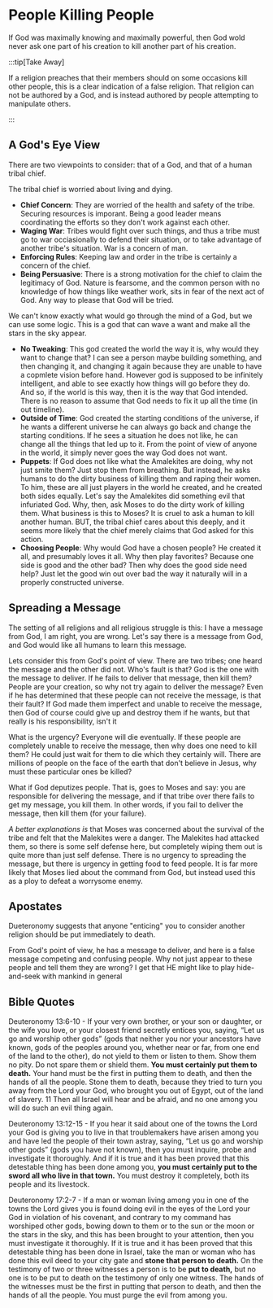 # People Killing People

If God was maximally knowing and maximally powerful, then God wold never ask one part of his creation to kill another part of his creation.

:::tip[Take Away]

If a religion preaches that their members should on some occasions kill other people, this is a clear indication of a false religion.  That religion can not be authored by a God, and is instead authored by people attempting to manipulate others.

:::

## A God's Eye View

There are two viewpoints to consider: that of a God, and that of a human tribal chief.  

The tribal chief is worried about living and dying.  
* __Chief Concern__: They are worried of the health and safety of the tribe.  Securing resources is imporant.  Being a good leader means coordinating the efforts so they don't work against each other.
* __Waging War__: Tribes would fight over such things, and thus a tribe must go to war occiasionally to defend their situation, or to take advantage of another tribe's situation.  War is a concern of man.  
* __Enforcing Rules__: Keeping law and order in the tribe is certainly a concern of the chief.  
* __Being Persuasive__: There is a strong motivation for the chief to claim the legitimacy of God.  Nature is fearsome, and the common person with no knowledge of how things like weather work, sits in fear of the next act of God.  Any way to please that God will be tried.

We can't know exactly what would go through the mind of a God, but we can use some logic.  This is a god that can wave a want and make all the stars in the sky appear.  
* __No Tweaking__: This god created the world the way it is, why would they want to change that?  I can see a person maybe building something, and then changing it, and changing it again because they are unable to have a copmlete vision before hand.  However god is supposed to be infinitely intelligent, and able to see exactly how things will go before they do.  And so, if the world is this way, then it is the way that God intended.  There is no reason to assume that God needs to fix it up all the time (in out timeline).
* __Outside of Time__: God created the starting conditions of the universe, if he wants a different universe he can always go back and change the starting conditions.  If he sees a situation he does not like, he can change all the things that led up to it.  From the point of view of anyone in the world, it simply never goes the way God does not want.
* __Puppets__: If God does not like what the Amalekites are doing, why not just smite them?  Just stop them from breathing.  But instead, he asks humans to do the dirty business of killing them and raping their women.  To him, these are all just players in the world he created, and he created both sides equally.  Let's say the Amalekites did something evil that infuriated God.  Why, then, ask Moses to do the dirty work of killing them.  What business is this to Moses?  It is cruel to ask a human to kill another human.  BUT, the tribal chief cares about this deeply, and it seems more likely that the chief merely claims that God asked for this action.
* __Choosing People__: Why would God have a chosen people?  He created it all, and presumably loves it all.  Why then play favorites?  Because one side is good and the other bad?  Then why does the good side need help?  Just let the good win out over bad the way it naturally will in a properly constructed universe.

## Spreading a Message

The setting of all religions and all religious struggle is this:  I have a message from God, I am right, you are wrong.  Let's say there is a message from God, and God would like all humans to learn this message.

Lets consider this from God's point of view. There are two tribes; one heard the message and the other did not.  Who's fault is that?  God is the one with the message to deliver.  If he fails to deliver that message, then kill them?  People are your creation, so why not try again to deliver the message?  Even if he has determined that these people can not receive the message, is that their fault?  If God made them imperfect and unable to receive the message, then God of course could give up and destroy them if he wants, but that really is his responsibility, isn't it

What is the urgency?  Everyone will die eventually.  If these people are completely unable to receive the message, then why does one need to kill them?  He could just wait for them to die which they certainly will.  There are millions of people on the face of the earth that don't believe in Jesus, why must these particular ones be killed?

What if God deputizes people. That is, goes to Moses and say: you are responsible for delivering the message, and if that tribe over there fails to get my message, you kill them.  In other words, if you fail to deliver the message, then kill them (for your failure).  

_A better explanations is_ that Moses was concerned about the survival of the tribe and felt that the Malekites were a danger.  The Malekites had attacked them, so there is some self defense here, but completely wiping them out is quite more than just self defense.  There is no urgency to spreading the message, but there is urgency in getting food to feed people.  It is far more likely that Moses lied about the command from God, but instead used this as a ploy to defeat a worrysome enemy.

## Apostates

Dueteronomy suggests that anyone "enticing" you to consider another religion should be put immediately to death.

From God's point of view, he has a message to deliver, and here is a false message competing and confusing people.  Why not just appear to these people and tell them they are wrong?  I get that HE might like to play hide-and-seek with mankind in general


## Bible Quotes

Deuteronomy 13:6-10 - If your very own brother, or your son or daughter, or the wife you love, or your closest friend secretly entices you, saying, “Let us go and worship other gods” (gods that neither you nor your ancestors have known, gods of the peoples around you, whether near or far, from one end of the land to the other), do not yield to them or listen to them. Show them no pity. Do not spare them or shield them. __You must certainly put them to death.__ Your hand must be the first in putting them to death, and then the hands of all the people. Stone them to death, because they tried to turn you away from the Lord your God, who brought you out of Egypt, out of the land of slavery. 11 Then all Israel will hear and be afraid, and no one among you will do such an evil thing again.

Deuteronomy 13:12-15 - If you hear it said about one of the towns the Lord your God is giving you to live in that troublemakers have arisen among you and have led the people of their town astray, saying, “Let us go and worship other gods” (gods you have not known), then you must inquire, probe and investigate it thoroughly. And if it is true and it has been proved that this detestable thing has been done among you, __you must certainly put to the sword all who live in that town.__ You must destroy it completely, both its people and its livestock.

Deuteronomy 17:2-7 - If a man or woman living among you in one of the towns the Lord gives you is found doing evil in the eyes of the Lord your God in violation of his covenant, and contrary to my command has worshiped other gods, bowing down to them or to the sun or the moon or the stars in the sky, and this has been brought to your attention, then you must investigate it thoroughly. If it is true and it has been proved that this detestable thing has been done in Israel, take the man or woman who has done this evil deed to your city gate and __stone that person to death.__ On the testimony of two or three witnesses a person is to be __put to death,__ but no one is to be put to death on the testimony of only one witness. The hands of the witnesses must be the first in putting that person to death, and then the hands of all the people. You must purge the evil from among you.


